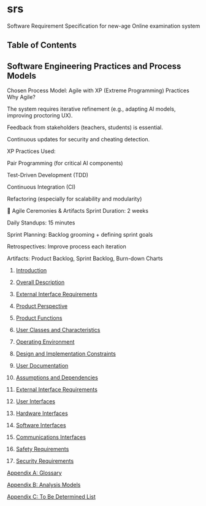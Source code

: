 # srs
Software Requirement Specification for new-age Online examination system

## Table of Contents

## Software Engineering Practices and Process Models

 Chosen Process Model: Agile with XP (Extreme Programming) Practices
Why Agile?

The system requires iterative refinement (e.g., adapting AI models, improving proctoring UX).

Feedback from stakeholders (teachers, students) is essential.

Continuous updates for security and cheating detection.

XP Practices Used:

Pair Programming (for critical AI components)

Test-Driven Development (TDD)

Continuous Integration (CI)

Refactoring (especially for scalability and modularity)

🔹 Agile Ceremonies & Artifacts
Sprint Duration: 2 weeks

Daily Standups: 15 minutes

Sprint Planning: Backlog grooming + defining sprint goals

Retrospectives: Improve process each iteration

Artifacts: Product Backlog, Sprint Backlog, Burn-down Charts

1. [Introduction](https://github.com/panchdevs/srs/blob/master/Introduction.md#1-introduction)

2. [Overall Description](https://github.com/panchdevs/srs/blob/master/Overall%20Description.md#2-overall-description)

3. [External Interface Requirements](https://github.com/panchdevs/srs/blob/master/External%20Interface%20Requirements.md#3-external-interface-requirements)





  1. [Product Perspective](https://github.com/panchdevs/srs/blob/master/Overall%20Description.md#21-product-perspective)
  2. [Product Functions](https://github.com/panchdevs/srs/blob/master/Overall%20Description.md#22-product-functions)
  3. [User Classes and Characteristics](https://github.com/panchdevs/srs/blob/master/Overall%20Description.md#23-user-classes-and-characteristics)
  4. [Operating Environment](https://github.com/panchdevs/srs/blob/master/Overall%20Description.md#24-operating-environment)
  5. [Design and Implementation Constraints](https://github.com/panchdevs/srs/blob/master/Overall%20Description.md#25-design-and-implementation-constraints)
  6. [User Documentation](https://github.com/panchdevs/srs/blob/master/Overall%20Description.md#26-user-documentation)
  7. [Assumptions and Dependencies](https://github.com/panchdevs/srs/blob/master/Overall%20Description.md#27-assumptions-and-dependencies)
3. [External Interface Requirements](https://github.com/panchdevs/srs/blob/master/External%20Interface%20Requirements.md#3-external-interface-requirements)
  1. [User Interfaces](https://github.com/panchdevs/srs/blob/master/External%20Interface%20Requirements.md#31-user-interfaces)
  2. [Hardware Interfaces](https://github.com/panchdevs/srs/blob/master/External%20Interface%20Requirements.md#32-hardware-interfaces)
  3. [Software Interfaces](https://github.com/panchdevs/srs/blob/master/External%20Interface%20Requirements.md#33-software-interfaces)
  4. [Communications Interfaces](https://github.com/panchdevs/srs/blob/master/External%20Interface%20Requirements.md#34-communications-interfaces)

  2. [Safety Requirements](https://github.com/panchdevs/srs/blob/master/Other%20Nonfunctional%20Requirements.md#52-safety-requirements)
  3. [Security Requirements](https://github.com/panchdevs/srs/blob/master/Other%20Nonfunctional%20Requirements.md#53-security-requirements)


[Appendix A: Glossary](https://github.com/panchdevs/srs/blob/master/Appendix.md#appendix-a-glossary)

[Appendix B: Analysis Models](https://github.com/panchdevs/srs/blob/master/Appendix.md#appendix-b-analysis-models)

[Appendix C: To Be Determined List](https://github.com/panchdevs/srs/blob/master/Appendix.md#appendix-c-to-be-determined-list)
